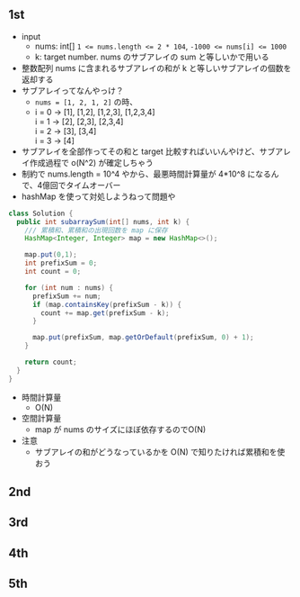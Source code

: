 ## 1st
- input
  - nums: int[] `1 <= nums.length <= 2 * 104`, `-1000 <= nums[i] <= 1000`
  - k: target number. nums のサブアレイの sum と等しいかで用いる
- 整数配列 nums に含まれるサブアレイの和が k と等しいサブアレイの個数を返却する
- サブアレイってなんやっけ？
  - `nums = [1, 2, 1, 2]` の時、
  - i = 0 → [1], [1,2], [1,2,3], [1,2,3,4]  
    i = 1 → [2], [2,3], [2,3,4]  
    i = 2 → [3], [3,4]  
    i = 3 → [4]
- サブアレイを全部作ってその和と target 比較すればいいんやけど、サブアレイ作成過程で o(N^2) が確定しちゃう
- 制約で nums.length = 10^4 やから、最悪時間計算量が 4*10^8 になるんで、4億回でタイムオーバー
- hashMap を使って対処しようねって問題や
```java
class Solution {
  public int subarraySum(int[] nums, int k) {
    /// 累積和、累積和の出現回数を map に保存
    HashMap<Integer, Integer> map = new HashMap<>();

    map.put(0,1);
    int prefixSum = 0;
    int count = 0;

    for (int num : nums) {
      prefixSum += num;
      if (map.containsKey(prefixSum - k)) {
        count += map.get(prefixSum - k);
      }

      map.put(prefixSum, map.getOrDefault(prefixSum, 0) + 1);
    }

    return count;
  }
}
```
- 時間計算量
  - O(N)
- 空間計算量
  - map が nums のサイズにほぼ依存するのでO(N)
- 注意
  - サブアレイの和がどうなっているかを O(N) で知りたければ累積和を使おう
## 2nd

## 3rd

## 4th

## 5th
